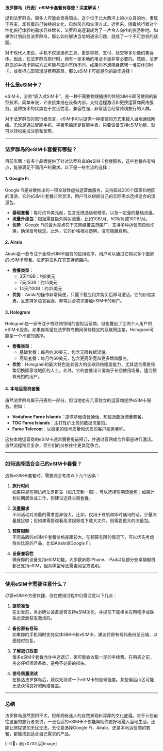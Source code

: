 **法罗群岛（丹麦）eSIM卡套餐有哪些？深度解读！**

提到法罗群岛，很多人可能会觉得陌生。这个位于北大西洋上的小众目的地，隶属于丹麦，却有着自己独特的文化、自然风光和生活方式。近年来，随着旅行者对个性化旅行体验的需求日益增长，法罗群岛逐渐成为了一片令人向往的旅游胜地。如果你计划前往法罗群岛，那么如何解决当地的通讯问题，就成了一个不可忽视的话题。

对于现代人来说，手机不仅是通讯工具，更是导航、支付、社交等多功能的集合体。因此，在法罗群岛旅行时，拥有一张本地的电话卡是非常必要的。然而，法罗群岛的手机卡购买方式可能与国内有所不同。如果你不想随身携带一堆实体SIM卡，或者担心国际漫游费用高昂，那么eSIM卡可能是你的最佳选择！

### 什么是eSIM卡？

eSIM卡，全称“嵌入式SIM卡”，是一种不需要物理插拔的传统SIM卡即可使用的新型技术。简单来说，它直接集成在设备内部，支持远程激活和更换运营商网络服务。这种技术的优势在于灵活性高、兼容性强，非常适合经常跨境旅行的人群。

对于法罗群岛的旅行者而言，eSIM卡可以提供一种便捷的方式来接入当地通信网络。无论是通过智能手机、平板电脑还是智能手表，只要设备支持eSIM功能，就可以轻松完成注册和使用。

---

### 法罗群岛的eSIM卡套餐有哪些？

目前市面上有多个品牌提供了针对法罗群岛的eSIM卡套餐服务，这些套餐各有特点，能够满足不同用户的需求。以下是一些主流的选择：

#### 1. **Google Fi**
   Google Fi是谷歌推出的一项全球性虚拟运营商服务，支持超过200个国家和地区的漫游。它的eSIM卡套餐非常灵活，用户可以根据自己的实际需求选择适合的流量包。

   - **基础套餐**：每月约15美元起，包含无限通话和短信，以及一定量的基础流量。
   - **流量升级包**：根据需要额外购买流量，比如1GB/月、5GB/月或10GB/月。
   - **优势**：Google Fi的最大亮点在于其网络覆盖范围广，支持多种运营商自动切换，确保信号稳定。此外，它的价格相对透明，没有隐藏费用。

#### 2. **Airalo**
   Airalo是一款专注于全球eSIM卡服务的应用程序，用户可以通过它购买多个国家的eSIM卡套餐。法罗群岛也在其支持范围内。

   - **套餐类型**：
     - 3天/1GB：约8美元
     - 7天/5GB：约15美元
     - 14天/10GB：约25美元
   - **优势**：Airalo的操作非常简便，只需下载应用并购买后即可激活。它的价格实惠，且支持多语言客服，非常适合初次接触eSIM卡的用户。

#### 3. **Hologram**
   Hologram是一家专注于物联网领域的虚拟运营商，但也推出了面向个人用户的eSIM卡服务。如果你希望在法罗群岛期间保持稳定的互联网连接，Hologram可能是一个不错的选择。

   - **套餐类型**：
     - 基础套餐：每月约30美元，包含无限数据流量。
     - 高级套餐：每月约60美元，包含更高带宽和更多增值服务。
   - **优势**：Hologram的最大特色是其强大的全球网络覆盖能力，尤其适合需要频繁切换国家或地区的人士。此外，它的套餐设计偏向于长期使用场景，适合预算充裕的用户。

#### 4. **本地运营商套餐**
   虽然法罗群岛属于丹麦的一部分，但当地也有几家独立的运营商提供eSIM卡服务。例如：
   - **Vodafone Faroe Islands**：提供基础语音通话、短信及数据流量套餐。
   - **TDC Faroe Islands**：主打性价比高的数据流量包。
   - **Faroe Telecom**：以稳定的信号质量和优质的客户服务著称。

   这些本地运营商的eSIM卡通常需要提前预订，并通过官网或合作渠道进行激活。虽然流程稍显复杂，但它们的价格往往更具竞争力。

---

### 如何选择适合自己的eSIM卡套餐？

选择eSIM卡套餐时，需要综合考虑以下几个因素：

1. **旅行时间**  
   如果只是短期访问法罗群岛（如几天到一周），可以选择短期流量包；如果计划长期居住或工作，则建议选择长期套餐。

2. **流量需求**  
   不同活动对流量的需求差异很大。比如，仅用于导航和即时通讯的话，少量流量就足够；但如果需要观看高清视频或下载大文件，则需要更大的流量包。

3. **预算限制**  
   不同品牌的eSIM卡套餐价格差距较大。在预算有限的情况下，可以优先考虑性价比高的产品，比如Airalo或Google Fi。

4. **设备兼容性**  
   确保你的设备支持eSIM功能。大多数新款iPhone、iPad以及部分安卓旗舰机都已支持eSIM，但具体型号还需查阅官方说明。

---

### 使用eSIM卡需要注意什么？

尽管eSIM卡方便快捷，但在使用过程中仍需注意以下几点：

1. **提前准备**  
   在出发前，务必确认设备是否支持eSIM功能，并提前下载相关应用程序或联系运营商获取激活码。

2. **备份原有号码**  
   如果你的手机同时支持实体SIM卡和eSIM卡，建议将原有号码备份至云端，以便随时恢复。

3. **了解退订政策**  
   很多eSIM卡套餐允许中途退订，但可能会收取一定的手续费。在购买之前，务必仔细阅读条款，避免不必要的损失。

4. **信号质量测试**  
   在抵达法罗群岛后，建议先测试一下eSIM卡的信号强度。某些偏远山区可能无法获得良好的网络覆盖。

---

### 总结

法罗群岛虽然面积不大，但却拥有迷人的自然景观和深厚的文化底蕴。对于计划前往这里的旅行者来说，一张合适的eSIM卡不仅能帮助你更好地融入当地生活，还能让旅程更加无忧无虑。无论是选择Google Fi、Airalo，还是本地运营商的套餐，都能找到适合自己需求的产品。

[TG💪+ @jx0703 ![Image](https://github.com/user-attachments/assets/dbca1d08-cadb-493c-b0ec-ad6f7a83f270)]